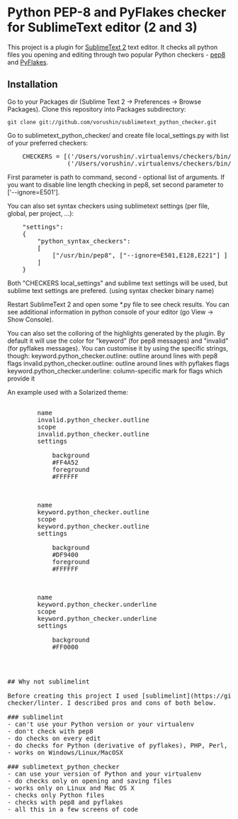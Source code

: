 # Python PEP-8 and PyFlakes checker for SublimeText editor (2 and 3)

This project is a plugin for [SublimeText 2](http://www.sublimetext.com/2) text editor.
It checks all python files you opening and editing through two popular Python checkers - [pep8](http://pypi.python.org/pypi/pep8)
and [PyFlakes](http://pypi.python.org/pypi/pyflakes).

## Installation

Go to your Packages dir (Sublime Text 2 -> Preferences -> Browse Packages). Clone this repository into Packages subdirectory:

    git clone git://github.com/vorushin/sublimetext_python_checker.git

Go to sublimetext_python_checker/ and create file local_settings.py with list of your preferred checkers:

<pre>
    CHECKERS = [('/Users/vorushin/.virtualenvs/checkers/bin/pep8', []),
                ('/Users/vorushin/.virtualenvs/checkers/bin/pyflakes', [])]
</pre>

First parameter is path to command, second - optional list of arguments. If you want to disable line length checking in pep8, set second parameter to ['--ignore=E501'].

You can also set syntax checkers using sublimetext settings (per file, global,
per project, ...):
<pre>
    "settings":
    {
        "python_syntax_checkers":
        [
            ["/usr/bin/pep8", ["--ignore=E501,E128,E221"] ]
        ]
    }
</pre>
Both "CHECKERS local_settings" and sublime text settings will be used,
but sublime text settings are prefered. (using syntax checker binary name)

Restart SublimeText 2 and open some *.py file to see check results. You can see additional information in python console of your editor (go View -> Show Console).

You can also set the colloring of the highlights generated by the plugin.
By default it will use the color for "keyword" (for pep8 messages) and "invalid"
(for pyflakes messages).
You can customise it by using the specific strings, though:
keyword.python_checker.outline: outline around lines with pep8 flags
invalid.python_checker.outline: outline around lines with pyflakes flags
keyword.python_checker.underline: column-specific mark for flags which provide it

An example used with a Solarized theme:
<pre>
    <dict>
        <key>name</key>
        <string>invalid.python_checker.outline</string>
        <key>scope</key>
        <string>invalid.python_checker.outline</string>
        <key>settings</key>
        <dict>
            <key>background</key>
            <string>#FF4A52</string>
            <key>foreground</key>
            <string>#FFFFFF</string>
        </dict>
    </dict>
    <dict>
        <key>name</key>
        <string>keyword.python_checker.outline</string>
        <key>scope</key>
        <string>keyword.python_checker.outline</string>
        <key>settings</key>
        <dict>
            <key>background</key>
            <string>#DF9400</string>
            <key>foreground</key>
            <string>#FFFFFF</string>
        </dict>
    </dict>
    <dict>
        <key>name</key>
        <string>keyword.python_checker.underline</string>
        <key>scope</key>
        <string>keyword.python_checker.underline</string>
        <key>settings</key>
        <dict>
            <key>background</key>
            <string>#FF0000</string>
        </dict>
    </dict>
<pre>

## Why not sublimelint

Before creating this project I used [sublimelint](https://github.com/lunixbochs/sublimelint), which is multilanguage
checker/linter. I described pros and cons of both below.

### sublimelint
- can't use your Python version or your virtualenv
- don't check with pep8
- do checks on every edit
- do checks for Python (derivative of pyflakes), PHP, Perl, Ruby
- works on Windows/Linux/MacOSX

### sublimetext_python_checker
- can use your version of Python and your virtualenv
- do checks only on opening and saving files
- works only on Linux and Mac OS X
- checks only Python files
- checks with pep8 and pyflakes
- all this in a few screens of code

